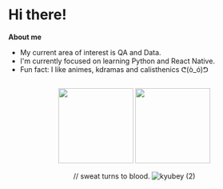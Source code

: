 
# Hi there!

**About me**
  
-  My current area of interest is QA and Data.
-  I'm currently focused on learning Python and React Native.
-  Fun fact: I like animes, kdramas and calisthenics ᕦ(ò_ó)ᕤ


##
<div align="center">

<img height="150em" src="https://github-readme-stats.vercel.app/api/top-langs/?username=beatrizgnascimento&layout=compact&langs_count=7&theme=dracula"/>
<img height="150em" src="https://github-readme-stats.vercel.app/api?username=beatrizgnascimento&show_icons=true&theme=dracula&include_all_commits=true&count_private=true"/>

// sweat turns to blood.
![kyubey (2)](https://github.com/beatrizgnascimento/beatrizgnascimento/assets/131934165/56b4d88e-82b9-4e01-92ec-577911db5ae4)

</div><!--

